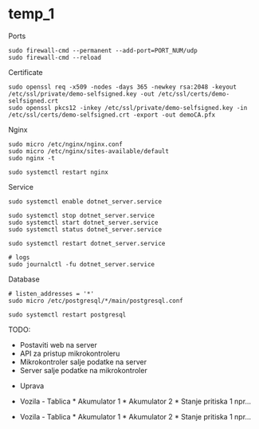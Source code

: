# temp_1

Ports

```
sudo firewall-cmd --permanent --add-port=PORT_NUM/udp
sudo firewall-cmd --reload
```

Certificate

```
sudo openssl req -x509 -nodes -days 365 -newkey rsa:2048 -keyout /etc/ssl/private/demo-selfsigned.key -out /etc/ssl/certs/demo-selfsigned.crt
sudo openssl pkcs12 -inkey /etc/ssl/private/demo-selfsigned.key -in /etc/ssl/certs/demo-selfsigned.crt -export -out demoCA.pfx
```

Nginx

```
sudo micro /etc/nginx/nginx.conf
sudo micro /etc/nginx/sites-available/default
sudo nginx -t

sudo systemctl restart nginx  
```

Service
```
sudo systemctl enable dotnet_server.service

sudo systemctl stop dotnet_server.service
sudo systemctl start dotnet_server.service
sudo systemctl status dotnet_server.service

sudo systemctl restart dotnet_server.service  

# logs
sudo journalctl -fu dotnet_server.service
```

Database

```
# listen_addresses = '*'
sudo micro /etc/postgresql/*/main/postgresql.conf

sudo systemctl restart postgresql
```

TODO:

- Postaviti web na server
- API za pristup mikrokontroleru
- Mikrokontroler salje podatke na server
- Server salje podatke na mikrokontroler


* Uprava
* Vozila - Tablica
			* Akumulator 1
			* Akumulator 2
			* Stanje pritiska 1 npr...
			
* Vozila - Tablica
			* Akumulator 1
			* Akumulator 2
			* Stanje pritiska 1 npr...